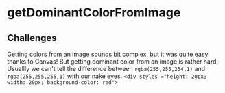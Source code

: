 # getDominantColorFromImage

## Challenges
Getting colors from an image sounds bit complex, but it was quite easy thanks to Canvas! But getting dominant color from an image is rather hard. Usuallly we can't tell the difference between `rgba(255,255,254,1)` and `rgba(255,255,255,1)` with our nake eyes. `<div styles ="height: 20px; width: 20px; background-color: red">`



